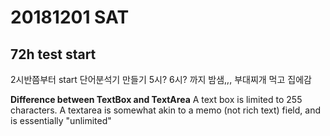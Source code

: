 # 20181201 SAT
## 72h test start

2시반쯤부터 start 
단어분석기 만들기
5시? 6시? 까지 밤샘,,, 부대찌개 먹고 집에감

**Difference between TextBox and TextArea**
A text box is limited to 255 characters. A textarea is somewhat akin to a memo (not rich text) field, and is essentially "unlimited"
